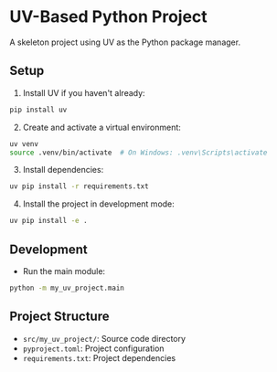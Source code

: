 # UV-Based Python Project

A skeleton project using UV as the Python package manager.

## Setup

1. Install UV if you haven't already:

```bash
pip install uv
```

2. Create and activate a virtual environment:

```bash
uv venv
source .venv/bin/activate  # On Windows: .venv\Scripts\activate
```

3. Install dependencies:

```bash
uv pip install -r requirements.txt
```

4. Install the project in development mode:

```bash
uv pip install -e .
```

## Development

- Run the main module:

```bash
python -m my_uv_project.main
```

## Project Structure

- `src/my_uv_project/`: Source code directory
- `pyproject.toml`: Project configuration
- `requirements.txt`: Project dependencies
